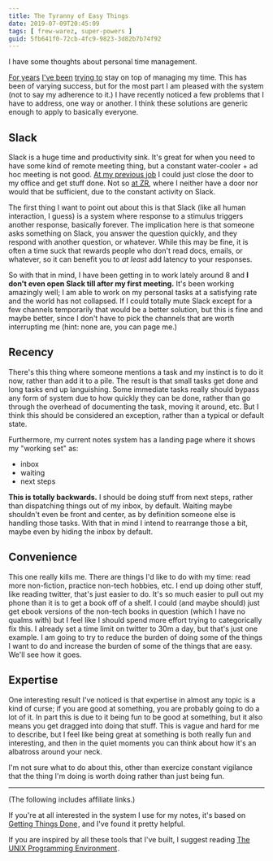 ```yaml
---
title: The Tyranny of Easy Things
date: 2019-07-09T20:45:09
tags: [ frew-warez, super-powers ]
guid: 5fb641f0-72cb-4fc9-9823-3d82b7b74f92
---
```

I have some thoughts about personal time management.

<!--more-->

[For years](/posts/the-pomodoro-technique/) [I've
been](/posts/the-pomodoro-technique-three-years-later/) [trying
to](/posts/getting-things-done/) stay on top of managing my time.  This has been
of varying success, but for the most part I am pleased with the system (not to
say my adherence to it.)  I have recently noticed a few problems that I have to
address, one way or another.  I think these solutions are generic enough to
apply to basically everyone.

## Slack

Slack is a huge time and productivity sink.  It's great for when you need to
have some kind of remote meeting thing, but a constant water-cooler + ad hoc
meeting is not good.  [At my previous job](http://lynxguide.com/) I could just
close the door to my office and get stuff done.  Not so [at
ZR](https://web.archive.org/web/20190330183125/https://www.ziprecruiter.com/hiring/technology), where I neither have a door
nor would that be sufficient, due to the constant activity on Slack.

The first thing I want to point out about this is that Slack (like all human
interaction, I guess) is a system where response to a stimulus triggers another
response, basically forever.  The implication here is that someone asks
something on Slack, you answer the question quickly, and they respond with
another question, or whatever.  While this may be fine, it is often a time suck
that rewards people who don't read docs, emails, or whatever, so it can benefit
you to *at least* add latency to your responses.

So with that in mind, I have been getting in to work lately around 8 and **I
don't even open Slack till after my first meeting.**  It's been working
amazingly well; I am able to work on my personal tasks at a satisfying rate and
the world has not collapsed.  If I could totally mute Slack except for a few
channels temporarily that would be a better solution, but this is fine and maybe
better, since I don't have to pick the channels that are worth interrupting me
(hint: none are, you can page me.)

## Recency

There's this thing where someone mentions a task and my instinct is to do it
now, rather than add it to a pile.  The result is that small tasks get done and
long tasks end up languishing.  Some immediate tasks really should bypass any
form of system due to how quickly they can be done, rather than go through the
overhead of documenting the task, moving it around, etc.  But I think this
should be considered an exception, rather than a typical or default state.

Furthermore, my current notes system has a landing page where it shows my
"working set" as:

 * inbox
 * waiting
 * next steps

**This is totally backwards.**  I should be doing stuff from next steps, rather
than dispatching things out of my inbox, by default.  Waiting maybe shouldn't
even be front and center, as by definition someone else is handling those tasks.
With that in mind I intend to rearrange those a bit, maybe even by hiding the
inbox by default.

## Convenience

This one really kills me.  There are things I'd like to do with my time: read
more non-fiction, practice non-tech hobbies, etc.  I end up doing other stuff,
like reading twitter, that's just easier to do.  It's so much easier to pull out
my phone than it is to get a book off of a shelf.  I could (and maybe should)
just get ebook versions of the non-tech books in question (which I have no
qualms with) but I feel like I should spend more effort trying to categorically
fix this.  I already set a time limit on twitter to 30m a day, but that's just
one example.  I am going to try to reduce the burden of doing some of the
things I want to do and increase the burden of some of the things that are easy.
We'll see how it goes.

## Expertise

One interesting result I've noticed is that expertise in almost any topic is a
kind of curse; if you are good at something, you are probably going to do a lot
of it.  In part this is due to it being fun to be good at something, but it also
means you get dragged into doing that stuff.  This is vague and hard for me to
describe, but I feel like being great at something is both really fun and
interesting, and then in the quiet moments you can think about how it's an
albatross around your neck.

I'm not sure what to do about this, other than exercize constant vigilance that
the thing I'm doing is worth doing rather than just being fun.

---

(The following includes affiliate links.)

If you're at all interested in the system I use for my notes, it's based on
<a target="_blank" href="https://www.amazon.com/gp/product/0143126563/ref=as_li_tl?ie=UTF8&camp=1789&creative=9325&creativeASIN=0143126563&linkCode=as2&tag=afoolishmanif-20&linkId=37ab814736ab4a3ead2bff3dc5bb7b56">Getting Things Done</a><img src="//ir-na.amazon-adsystem.com/e/ir?t=afoolishmanif-20&l=am2&o=1&a=0143126563" width="1" height="1" border="0" alt="" style="border:none !important; margin:0px !important;" />,
and I've found it pretty helpful.

If you are inspired by all these tools that I've built, I suggest reading
<a target="_blank" href="https://www.amazon.com/gp/product/013937681X/ref=as_li_tl?ie=UTF8&camp=1789&creative=9325&creativeASIN=013937681X&linkCode=as2&tag=afoolishmanif-20&linkId=7320143b3b25493a297e134aa6fc0846">The UNIX Programming Environment</a><img src="//ir-na.amazon-adsystem.com/e/ir?t=afoolishmanif-20&l=am2&o=1&a=013937681X" width="1" height="1" border="0" alt="" style="border:none !important; margin:0px !important;" />.
